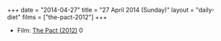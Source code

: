 +++
date = "2014-04-27"
title = "27 April 2014 (Sunday)"
layout = "daily-diet"
films = ["the-pact-2012"]
+++


* Film: [The Pact (2012)](/films/the-pact-2012) 0
